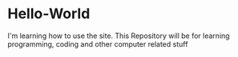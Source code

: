 # Hello-World
I'm learning how to use the site. This Repository will be for learning programming, coding and other computer related stuff
